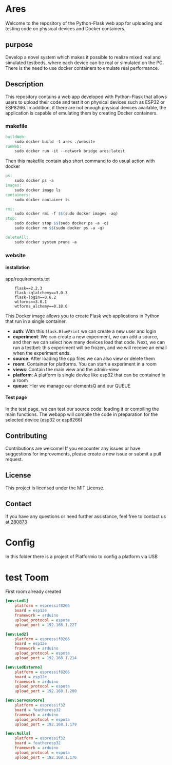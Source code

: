 # Ares

Welcome to the repository of the Python-Flask web app for uploading and testing code on physical devices and Docker containers.

## purpose
Develop a novel system which makes it possible to realize mixed real and simulated testbeds, where each device can be real or simulated on the PC. There is the need to use docker containers to emulate real performance.

## Description
This repository contains a web app developed with Python-Flask that allows users to upload their code and test it on physical devices such as ESP32 or ESP8266. In addition, if there are not enough physical devices available, the application is capable of emulating them by creating Docker containers.

### makefile
```makefile
buildWeb:
	sudo docker build -t ares ./website
runWeb:
	sudo docker run -it --network bridge ares:latest
```

Then this makefile contain also short command to do usual action with docker
```makefile
ps:
	sudo docker ps -a
images:
	sudo docker image ls
containers:
	sudo docker container ls

rmi:
	sudo docker rmi -f $$(sudo docker images -aq)
stop:
	sudo docker stop $$(sudo docker ps -a -q)
	sudo docker rm $$(sudo docker ps -a -q)

deleteAll:
	sudo docker system prune -a
```

### website

#### installation
app/requirements.txt
```
	flask==2.2.3
	flask-sqlalchemy==3.0.3
	flask-login==0.6.2
	wtforms==3.0.1
	wtforms_alchemy==0.18.0
```

This Docker image allows you to create Flask web applications in Python that run in a single container.

- **auth**: With this `flask.BluePrint` we can create a new user and login
- **experiment**: We can create a new experiment, we can add a source, and then we can select how many devices load that code. Next, we can run a testbet: this experiment will be frozen, and we will receive an email when the experiment ends.
- **source**: After loading the cpp files we can also view or delete them
- **room**: Container for platforms. You can start a experiment in a room
- **views**: Contain the main view and the admin-view
- **platform**: A platform is single device like esp32 that can be contained in a room
- **queue**: Hier we manage our elementsQ and our QUEUE

#### Test page
In the test page, we can test our source code: loading it or compiling the main functions. The webapp will compile the code in preparation for the selected device (esp32 or esp8266)

## Contributing
Contributions are welcome! If you encounter any issues or have suggestions for improvements, please create a new issue or submit a pull request.

## License
This project is licensed under the MIT License.

## Contact
If you have any questions or need further assistance, feel free to contact us at <a href="mailto:280873@studenti.unimore.it">280873</a>


# Config
In this folder there is a project of Platformio to config a platform via USB

# test Toom
First room already created
```ini
[env:Led1]
    platform = espressif8266
    board = esp12e
    framework = arduino
    upload_protocol = espota
    upload_port = 192.168.1.227

[env:Led2]
    platform = espressif8266
    board = esp12e
    framework = arduino
    upload_protocol = espota
    upload_port = 192.168.1.214

[env:LedEsterno]
    platform = espressif8266
    board = esp12e
    framework = arduino
    upload_protocol = espota
    upload_port = 192.168.1.200

[env:Servomotore]
    platform = espressif32
    board = featheresp32
    framework = arduino
    upload_protocol = espota
    upload_port = 192.168.1.179

[env:Nulla]
    platform = espressif32
    board = featheresp32
    framework = arduino
    upload_protocol = espota
    upload_port = 192.168.1.176
```